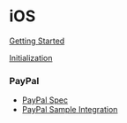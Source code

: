 # iOS

[Getting Started](./GETTING_STARTED.md)

[Initialization](./initialization.md)

### PayPal
- [PayPal Spec](./paypal/paypal-spec.md)
- [PayPal Sample Integration](.paypal/sample-integration.md)
